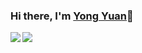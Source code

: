 ### Hi there, I'm [Yong Yuan](http://yongyuan.name)👋

<a href="http://yongyuan.name">
<img align="left" src="https://github-readme-stats.vercel.app/api?username=willard-yuan&count_private=true&show_icons=true" />
</a>
<a href="http://yongyuan.name">
<img align="left" src="https://github-readme-stats.vercel.app/api/top-langs/?username=willard-yuan&hide=html" />
</a>
